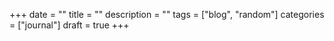 +++
date = ""
title = ""
description = ""
tags = ["blog", "random"]
categories = ["journal"]
draft = true
+++
